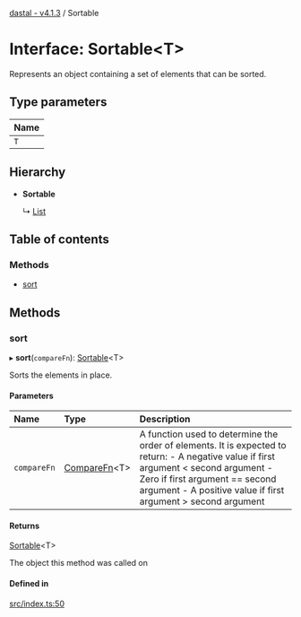 [dastal - v4.1.3](../README.md) / Sortable

# Interface: Sortable<T\>

Represents an object containing a set of elements that can be sorted.

## Type parameters

| Name |
| :------ |
| `T` |

## Hierarchy

- **Sortable**

  ↳ [List](list.md)

## Table of contents

### Methods

- [sort](sortable.md#sort)

## Methods

### sort

▸ **sort**(`compareFn`): [Sortable](sortable.md)<T\>

Sorts the elements in place.

#### Parameters

| Name | Type | Description |
| :------ | :------ | :------ |
| `compareFn` | [CompareFn](../README.md#comparefn)<T\> | A function used to determine the order of elements.  It is expected to return: - A negative value if first argument < second argument - Zero if first argument == second argument - A positive value if first argument > second argument |

#### Returns

[Sortable](sortable.md)<T\>

The object this method was called on

#### Defined in

[src/index.ts:50](https://github.com/havelessbemore/dastal/blob/5081892/src/index.ts#L50)
